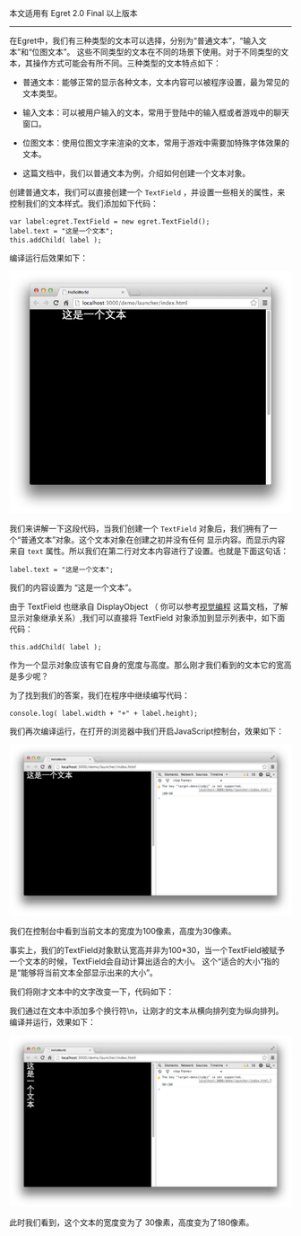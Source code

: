 本文适用有 Egret 2.0 Final 以上版本

------

在Egret中，我们有三种类型的文本可以选择，分别为“普通文本”，“输入文本”和“位图文本”。 这些不同类型的文本在不同的场景下使用。对于不同类型的文本，其操作方式可能会有所不同。三种类型的文本特点如下：

* 普通文本：能够正常的显示各种文本，文本内容可以被程序设置，最为常见的文本类型。

* 输入文本：可以被用户输入的文本，常用于登陆中的输入框或者游戏中的聊天窗口。

* 位图文本：使用位图文字来渲染的文本，常用于游戏中需要加特殊字体效果的文本。

* 这篇文档中，我们以普通文本为例，介绍如何创建一个文本对象。

创建普通文本，我们可以直接创建一个 `TextField` ，并设置一些相关的属性，来控制我们的文本样式。我们添加如下代码：

```
var label:egret.TextField = new egret.TextField(); 
label.text = "这是一个文本"; 
this.addChild( label );
```

编译运行后效果如下：

![](5661598a65c67.png)

我们来讲解一下这段代码，当我们创建一个 `TextField` 对象后，我们拥有了一个“普通文本”对象。这个文本对象在创建之初并没有任何 显示内容。而显示内容来自 `text` 属性。所以我们在第二行对文本内容进行了设置。也就是下面这句话：

```
label.text = "这是一个文本";
```

我们的内容设置为 “这是一个文本”。

由于 TextField 也继承自 DisplayObject （ 你可以参考[视觉编程](../../../Engine2D/displayObject/visualProgram/README.md) 这篇文档，了解显示对象继承关系）,我们可以直接将 TextField 对象添加到显示列表中，如下面代码：

```
this.addChild( label );
```

作为一个显示对象应该有它自身的宽度与高度。那么刚才我们看到的文本它的宽高是多少呢？

为了找到我们的答案，我们在程序中继续编写代码：

```
console.log( label.width + "+" + label.height);
```

我们再次编译运行，在打开的浏览器中我们开启JavaScript控制台，效果如下：

![](5661598ba5afe.png)

我们在控制台中看到当前文本的宽度为100像素，高度为30像素。

事实上，我们的TextField对象默认宽高并非为100*30，当一个TextField被赋予一个文本的时候，TextField会自动计算出适合的大小。 这个“适合的大小”指的是“能够将当前文本全部显示出来的大小”。

我们将刚才文本中的文字改变一下，代码如下：

我们通过在文本中添加多个换行符\n，让刚才的文本从横向排列变为纵向排列。 编译并运行，效果如下：

![](5661598d97e9d.png)

此时我们看到，这个文本的宽度变为了 30像素，高度变为了180像素。





